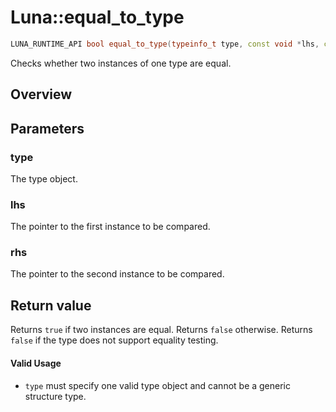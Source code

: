 # Luna::equal_to_type

```c++
LUNA_RUNTIME_API bool equal_to_type(typeinfo_t type, const void *lhs, const void *rhs)
```

Checks whether two instances of one type are equal. 

## Overview


## Parameters
### type
The type object. 

### lhs
The pointer to the first instance to be compared. 

### rhs
The pointer to the second instance to be compared. 

## Return value
Returns `true` if two instances are equal. Returns `false` otherwise. Returns `false` if the type does not support equality testing. 

#### Valid Usage
* `type` must specify one valid type object and cannot be a generic structure type. 

